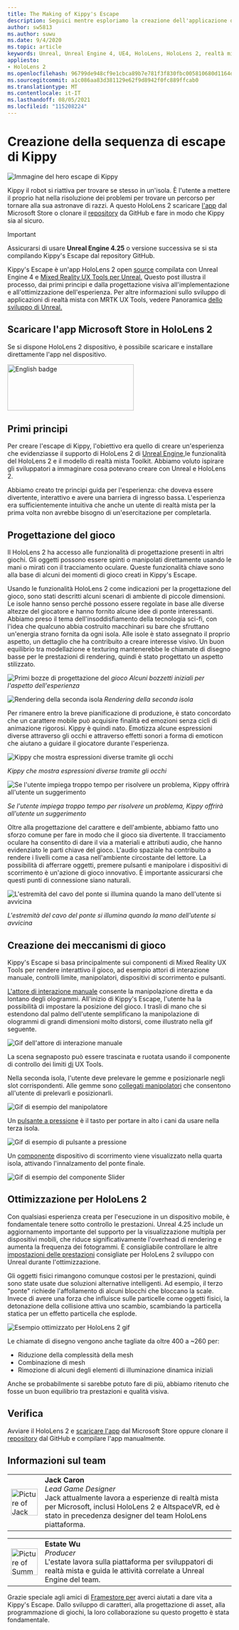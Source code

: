 ```yaml
---
title: The Making of Kippy's Escape
description: Seguici mentre esploriamo la creazione dell'applicazione di realtà mista Escape di Kippy per HoloLens 2 in Unreal Engine.
author: sw5813
ms.author: suwu
ms.date: 9/4/2020
ms.topic: article
keywords: Unreal, Unreal Engine 4, UE4, HoloLens, HoloLens 2, realtà mista, distribuzione nel dispositivo, PC, documentazione, visore VR di realtà mista, visore VR windows mixed reality, visore VR di realtà virtuale
appliesto:
- HoloLens 2
ms.openlocfilehash: 96799de948cf9e1cbca89b7e781f3f830fbc005810680d1164d04acb757b1a09
ms.sourcegitcommit: a1c086aa83d381129e62f9d8942f0fc889ffcab0
ms.translationtype: MT
ms.contentlocale: it-IT
ms.lasthandoff: 08/05/2021
ms.locfileid: "115208224"
---
```

# <a name="the-making-of-kippys-escape"></a>Creazione della sequenza di escape di Kippy
![Immagine del hero escape di Kippy](images/KippysEscape_1920.jpg)

Kippy il robot si riattiva per trovare se stesso in un'isola. È l'utente a mettere il proprio hat nella risoluzione dei problemi per trovare un percorso per tornare alla sua astronave di razzi. A questo HoloLens 2 scaricare [l'app](https://www.microsoft.com/p/kippys-escape/9nbd7gl86vkd) dal Microsoft Store o clonare il [repository](https://github.com/microsoft/MixedReality-Unreal-KippysEscape) da GitHub e fare in modo che Kippy sia al sicuro.  

> [!IMPORTANT]
> Assicurarsi di usare **Unreal Engine 4.25** o versione successiva se si sta compilando Kippy's Escape dal repository GitHub.

Kippy's Escape è un'app HoloLens 2 open [source](/hololens/hololens2-hardware) compilata con Unreal Engine 4 e [Mixed Reality UX Tools per Unreal.](https://github.com/microsoft/MixedReality-UXTools-Unreal) Questo post illustra il processo, dai primi principi e dalla progettazione visiva all'implementazione e all'ottimizzazione dell'esperienza. Per altre informazioni sullo sviluppo di applicazioni di realtà mista con MRTK UX Tools, vedere Panoramica [dello sviluppo di Unreal.](unreal-development-overview.md)

## <a name="download-app-from-microsoft-store-in-hololens-2"></a>Scaricare l'app Microsoft Store in HoloLens 2
Se si dispone HoloLens 2 dispositivo, è possibile scaricare e installare direttamente l'app nel dispositivo.

<a href='//www.microsoft.com/store/apps/9nbd7gl86vkd?cid=storebadge&ocid=badge'><img src='https://developer.microsoft.com/store/badges/images/English_get-it-from-MS.png' alt='English badge' width="284px" height="104px" style='width: 284px; height: 104px;'/></a>


## <a name="first-principles"></a>Primi principi 

Per creare l'escape di Kippy, l'obiettivo era quello di creare un'esperienza che evidenziasse il supporto di HoloLens 2 di [Unreal Engine,](https://docs.unrealengine.com/Platforms/AR/HoloLens2/index.html)le funzionalità del HoloLens 2 e il modello di realtà mista Toolkit. Abbiamo voluto ispirare gli sviluppatori a immaginare cosa potevano creare con Unreal e HoloLens 2.  

Abbiamo creato tre principi guida per l'esperienza: che doveva essere divertente, interattivo e avere una barriera di ingresso bassa. L'esperienza era sufficientemente intuitiva che anche un utente di realtà mista per la prima volta non avrebbe bisogno di un'esercitazione per completarla.  

## <a name="designing-the-game"></a>Progettazione del gioco 

Il HoloLens 2 ha accesso alle funzionalità di progettazione presenti in altri giochi. Gli oggetti possono essere spinti o manipolati direttamente usando le mani o mirati con il tracciamento oculare. Queste funzionalità chiave sono alla base di alcuni dei momenti di gioco creati in Kippy's Escape.  

Usando le funzionalità HoloLens 2 come indicazioni per la progettazione del gioco, sono stati descritti alcuni scenari di ambiente di piccole dimensioni. Le isole hanno senso perché possono essere regolate in base alle diverse altezze del giocatore e hanno fornito alcune idee di ponte interessanti. Abbiamo preso il tema dell'insoddisfiamento della tecnologia sci-fi, con l'idea che qualcuno abbia costruito macchinari su bare che sfruttano un'energia strano fornita da ogni isola. Alle isole è stato assegnato il proprio aspetto, un dettaglio che ha contribuito a creare interesse visivo. Un buon equilibrio tra modellazione e texturing mantenerebbe le chiamate di disegno basse per le prestazioni di rendering, quindi è stato progettato un aspetto stilizzato. 

![Primi bozze di progettazione del ](images/kippys-escape/kippys-escape-img-01.png)
 *gioco Alcuni bozzetti iniziali per l'aspetto dell'esperienza*

![Rendering della seconda isola ](images/kippys-escape/kippys-escape-img-02.png)
 *Rendering della seconda isola*

Per rimanere entro la breve pianificazione di produzione, è stato concordato che un carattere mobile può acquisire finalità ed emozioni senza cicli di animazione rigorosi. Kippy è quindi nato. Emotizza alcune espressioni diverse attraverso gli occhi e attraverso effetti sonori a forma di emoticon che aiutano a guidare il giocatore durante l'esperienza. 

![Kippy che mostra espressioni diverse tramite gli occhi](images/kippys-escape/kippys-escape-img-03.gif)

*Kippy che mostra espressioni diverse tramite gli occhi*

![Se l'utente impiega troppo tempo per risolvere un problema, Kippy offrirà all'utente un suggerimento](images/kippys-escape/kippys-escape-img-04.gif)

*Se l'utente impiega troppo tempo per risolvere un problema, Kippy offrirà all'utente un suggerimento*

Oltre alla progettazione del carattere e dell'ambiente, abbiamo fatto uno sforzo comune per fare in modo che il gioco sia divertente. Il tracciamento oculare ha consentito di dare il via a materiali e attributi audio, che hanno evidenziato le parti chiave del gioco. L'audio spaziale ha contribuito a rendere i livelli come a casa nell'ambiente circostante del lettore. La possibilità di afferrare oggetti, premere pulsanti e manipolare i dispositivi di scorrimento è un'azione di gioco innovativo. È importante assicurarsi che questi punti di connessione siano naturali. 

![L'estremità del cavo del ponte si illumina quando la mano dell'utente si avvicina](images/kippys-escape/kippys-escape-img-05.gif)

*L'estremità del cavo del ponte si illumina quando la mano dell'utente si avvicina*

## <a name="building-the-game-mechanics"></a>Creazione dei meccanismi di gioco 

Kippy's Escape si basa principalmente sui componenti di Mixed Reality UX Tools per rendere interattivo il gioco, ad esempio attori di interazione manuale, controlli limite, manipolatori, dispositivi di scorrimento e pulsanti.   

[L'attore di interazione manuale](https://microsoft.github.io/MixedReality-UXTools-Unreal/Docs/HandInteraction.html) consente la manipolazione diretta e da lontano degli ologrammi. All'inizio di Kippy's Escape, l'utente ha la possibilità di impostare la posizione del gioco. I trasli di mano che si estendono dal palmo dell'utente semplificano la manipolazione di ologrammi di grandi dimensioni molto distorsi, come illustrato nella gif seguente.  

![Gif dell'attore di interazione manuale](images/kippys-escape/kippys-escape-img-06.gif)

La scena segnaposto può essere trascinata e ruotata usando il componente di controllo dei limiti [di](https://microsoft.github.io/MixedReality-UXTools-Unreal/Docs/BoundsControl.html) UX Tools.  

Nella seconda isola, l'utente deve prelevare le gemme e posizionarle negli slot corrispondenti. Alle gemme sono [collegati manipolatori](https://microsoft.github.io/MixedReality-UXTools-Unreal/Docs/Manipulator.html) che consentono all'utente di prelevarli e posizionarli. 

![Gif di esempio del manipolatore](images/kippys-escape/kippys-escape-img-07.gif)

Un [pulsante a pressione](https://microsoft.github.io/MixedReality-UXTools-Unreal/Docs/PressableButton.html) è il tasto per portare in alto i cani da usare nella terza isola.  

![Gif di esempio di pulsante a pressione](images/kippys-escape/kippys-escape-img-08.gif)

Un [componente](https://microsoft.github.io/MixedReality-UXTools-Unreal/Docs/PinchSlider.html) dispositivo di scorrimento viene visualizzato nella quarta isola, attivando l'innalzamento del ponte finale.  

![Gif di esempio del componente Slider](images/kippys-escape/kippys-escape-img-09.gif) 

## <a name="optimizing-for-hololens-2"></a>Ottimizzazione per HoloLens 2 

Con qualsiasi esperienza creata per l'esecuzione in un dispositivo mobile, è fondamentale tenere sotto controllo le prestazioni. Unreal 4.25 include un aggiornamento importante del supporto per la visualizzazione multipla per dispositivi mobili, che riduce significativamente l'overhead di rendering e aumenta la frequenza dei fotogrammi. È consigliabile controllare le altre [impostazioni delle prestazioni](performance-recommendations-for-unreal.md) consigliate per HoloLens 2 sviluppo con Unreal durante l'ottimizzazione.  

Gli oggetti fisici rimangono comunque costosi per le prestazioni, quindi sono state usate due soluzioni alternative intelligenti. Ad esempio, il terzo "ponte" richiede l'affollamento di alcuni blocchi che bloccano la scale. Invece di avere una forza che influisce sulle particelle come oggetti fisici, la detonazione della collisione attiva uno scambio, scambiando la particella statica per un effetto particella che esplode. 

![Esempio ottimizzato per HoloLens 2 gif](images/kippys-escape/kippys-escape-img-10.gif) 

Le chiamate di disegno vengono anche tagliate da oltre 400 a ~260 per: 
* Riduzione della complessità della mesh
* Combinazione di mesh
* Rimozione di alcuni degli elementi di illuminazione dinamica iniziali

Anche se probabilmente si sarebbe potuto fare di più, abbiamo ritenuto che fosse un buon equilibrio tra prestazioni e qualità visiva.  

## <a name="try-it-out"></a>Verifica 

Avviare il HoloLens 2 e [scaricare l'app](https://www.microsoft.com/p/kippys-escape/9nbd7gl86vkd) dal Microsoft Store oppure clonare il [repository](https://github.com/microsoft/MixedReality-Unreal-KippysEscape) dal GitHub e compilare l'app manualmente.  

## <a name="about-the-team"></a>Informazioni sul team

<table style="border-collapse:collapse" padding-left="0px">
<tr>
<td style="border-style: none" width="60"><img alt="Picture of Jack Caron" width="60" height="60" src="images/kippys-escape/jack-caron.jpg"></td>
<td style="border-style: none"><b>Jack Caron</b><br><i>Lead Game Designer</i><br>Jack attualmente lavora a esperienze di realtà mista per Microsoft, inclusi HoloLens 2 e AltspaceVR, ed è stato in precedenza designer del team HoloLens piattaforma.</td>
</tr>
</table>

<table style="border-collapse:collapse" padding-left="0px">
<tr>
<td style="border-style: none" width="60"><img alt="Picture of Summer Wu" width="60" height="60" src="images/kippys-escape/summer-wu.jpg"></td>
<td style="border-style: none"><b>Estate Wu</b><br><i>Producer</i><br>L'estate lavora sulla piattaforma per sviluppatori di realtà mista e guida le attività correlate a Unreal Engine del team.</td>
</tr>
</table>

Grazie speciale agli amici di [Framestore per](https://www.framestore.com/) averci aiutati a dare vita a Kippy's Escape. Dallo sviluppo di caratteri, alla progettazione di asset, alla programmazione di giochi, la loro collaborazione su questo progetto è stata fondamentale.